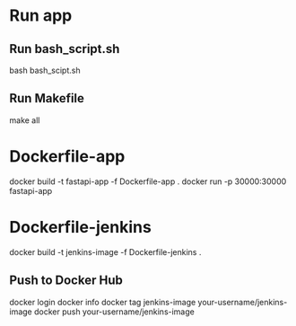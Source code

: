 # Run app
## Run bash_script.sh 
bash bash_scipt.sh
## Run Makefile
make all

# Dockerfile-app
docker build -t fastapi-app -f Dockerfile-app .
docker run -p 30000:30000 fastapi-app

# Dockerfile-jenkins
docker build -t jenkins-image -f Dockerfile-jenkins .
## Push to Docker Hub
docker login
docker info
docker tag jenkins-image your-username/jenkins-image
docker push your-username/jenkins-image